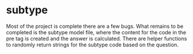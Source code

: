 # subtype

Most of the project is complete there are a few bugs. What remains to be completed is the subtype model file,
where the content for the code in the pre tag is created and the answer is calculated. There are helper functions
to randomly return strings for the subtype code based on the question.